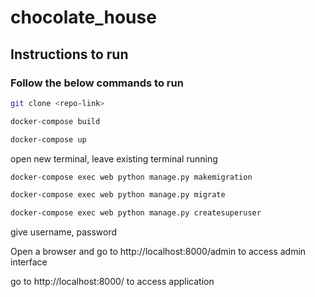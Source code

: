 
# chocolate_house

## Instructions to run
### Follow the below commands to run



```bash  
git clone <repo-link>
```

```bash  
docker-compose build
```

```bash  
docker-compose up
```

open new terminal, leave existing terminal running


```bash  
docker-compose exec web python manage.py makemigration
```

```bash  
docker-compose exec web python manage.py migrate
```

```bash  
docker-compose exec web python manage.py createsuperuser
```

give username, password


Open a browser and go to http://localhost:8000/admin to access admin interface

go to http://localhost:8000/ to access application

